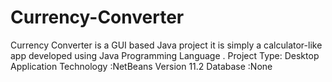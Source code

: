 # Currency-Converter
Currency Converter is a GUI based Java project it is simply a calculator-like app developed using Java Programming Language .
Project Type: Desktop Application
Technology :NetBeans Version 11.2
Database :None
